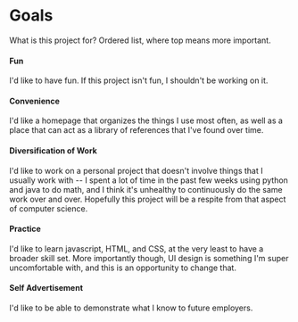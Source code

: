# Goals
What is this project for? Ordered list, where top means more important.

#### Fun
I'd like to have fun. If this project isn't fun, I shouldn't be working on it.

#### Convenience
I'd like a homepage that organizes the things I use most often, as well as a place that can act as a library of references that I've found over time.

#### Diversification of Work
I'd like to work on a personal project that doesn't involve things that I usually work with -- I spent a lot of time in the past few weeks using python and java to do math, and I think it's unhealthy to continuously do the same work over and over. Hopefully this project will be a respite from that aspect of computer science.

#### Practice
I'd like to learn javascript, HTML, and CSS, at the very least to have a broader skill set. More importantly though, UI design is something I'm super uncomfortable with, and this is an opportunity to change that.

#### Self Advertisement
I'd like to be able to demonstrate what I know to future employers.
